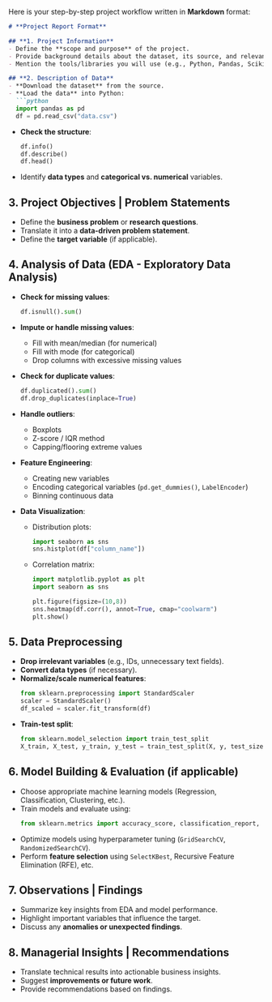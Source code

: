 Here is your step-by-step project workflow written in **Markdown** format:

```markdown
# **Project Report Format**

## **1. Project Information**
- Define the **scope and purpose** of the project.
- Provide background details about the dataset, its source, and relevance.
- Mention the tools/libraries you will use (e.g., Python, Pandas, Scikit-learn, Matplotlib, Seaborn, etc.).

## **2. Description of Data**
- **Download the dataset** from the source.
- **Load the data** into Python:
  ```python
  import pandas as pd
  df = pd.read_csv("data.csv")
  ```
- **Check the structure**:
  ```python
  df.info()
  df.describe()
  df.head()
  ```
- Identify **data types** and **categorical vs. numerical** variables.

## **3. Project Objectives | Problem Statements**
- Define the **business problem** or **research questions**.
- Translate it into a **data-driven problem statement**.
- Define the **target variable** (if applicable).

## **4. Analysis of Data (EDA - Exploratory Data Analysis)**
- **Check for missing values**:
  ```python
  df.isnull().sum()
  ```
- **Impute or handle missing values**:
  - Fill with mean/median (for numerical)
  - Fill with mode (for categorical)
  - Drop columns with excessive missing values

- **Check for duplicate values**:
  ```python
  df.duplicated().sum()
  df.drop_duplicates(inplace=True)
  ```
- **Handle outliers**:
  - Boxplots
  - Z-score / IQR method
  - Capping/flooring extreme values

- **Feature Engineering**:
  - Creating new variables
  - Encoding categorical variables (`pd.get_dummies()`, `LabelEncoder`)
  - Binning continuous data

- **Data Visualization**:
  - Distribution plots:
    ```python
    import seaborn as sns
    sns.histplot(df["column_name"])
    ```
  - Correlation matrix:
    ```python
    import matplotlib.pyplot as plt
    import seaborn as sns

    plt.figure(figsize=(10,8))
    sns.heatmap(df.corr(), annot=True, cmap="coolwarm")
    plt.show()
    ```

## **5. Data Preprocessing**
- **Drop irrelevant variables** (e.g., IDs, unnecessary text fields).
- **Convert data types** (if necessary).
- **Normalize/scale numerical features**:
  ```python
  from sklearn.preprocessing import StandardScaler
  scaler = StandardScaler()
  df_scaled = scaler.fit_transform(df)
  ```
- **Train-test split**:
  ```python
  from sklearn.model_selection import train_test_split
  X_train, X_test, y_train, y_test = train_test_split(X, y, test_size=0.2, random_state=42)
  ```

## **6. Model Building & Evaluation (if applicable)**
- Choose appropriate machine learning models (Regression, Classification, Clustering, etc.).
- Train models and evaluate using:
  ```python
  from sklearn.metrics import accuracy_score, classification_report, mean_squared_error
  ```
- Optimize models using hyperparameter tuning (`GridSearchCV`, `RandomizedSearchCV`).
- Perform **feature selection** using `SelectKBest`, Recursive Feature Elimination (RFE), etc.

## **7. Observations | Findings**
- Summarize key insights from EDA and model performance.
- Highlight important variables that influence the target.
- Discuss any **anomalies or unexpected findings**.

## **8. Managerial Insights | Recommendations**
- Translate technical results into actionable business insights.
- Suggest **improvements or future work**.
- Provide recommendations based on findings.
```
